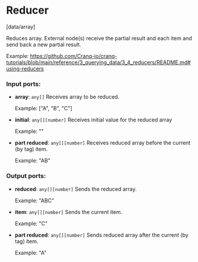 # Reducer

[data/array]

Reduces array. External node(s) receive the partial result and each item and send back a new partial result.

Example:
https://github.com/Cranq-io/cranq-tutorials/blob/main/reference/3_querying_data/3_4_reducers/README.md#using-reducers

### Input ports:

* __array__: `any[]`
    Receives array to be reduced.
    
    Example:
    ["A", "B", "C"]



* __initial__: `any[][number]`
    Receives initial value for the reduced array
    
    Example:
    ""



* __part reduced__: `any[][number]`
    Receives reduced array before the current (by tag) item.
    
    Example:
    "AB"



### Output ports:

* __reduced__: `any[][number]`
    Sends the reduced array.
    
    Example:
    "ABC"



* __item__: `any[][number]`
    Sends the current item.
    
    Example:
    "C"



* __part reduced__: `any[][number]`
    Sends reduced array after the current (by tag) item.
    
    Example:
    "A"



